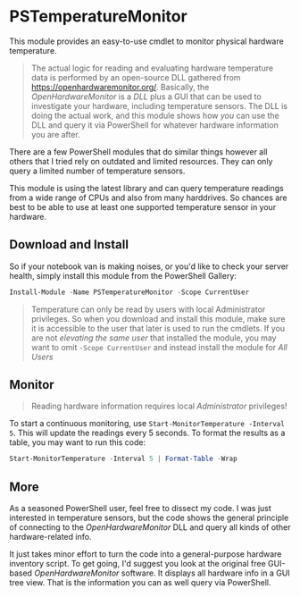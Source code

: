 # PSTemperatureMonitor

This module provides an easy-to-use cmdlet to monitor physical hardware temperature.

> The actual logic for reading and evaluating hardware temperature data is performed by an open-source DLL gathered from https://openhardwaremonitor.org/.
> Basically, the *OpenHardwareMonitor* is a *DLL* plus a GUI that can be used to investigate your hardware, including temperature sensors. The DLL is doing the actual work, and this module shows how *you* can use the DLL and query it via PowerShell for whatever hardware information you are after.

There are a few PowerShell modules that do similar things however all others that I tried rely on outdated and limited resources. They can only query a limited number of temperature sensors.

This module is using the latest library and can query temperature readings from a wide range of CPUs and also from many harddrives. So chances are best to be able to use at least one supported temperature sensor in your hardware.


## Download and Install

So if your notebook van is making noises, or you'd like to check your server health, simply install this module from the PowerShell Gallery:

```powershell
Install-Module -Name PSTemperatureMonitor -Scope CurrentUser
```

> Temperature can only be read by users with local Administrator privileges. So when you download and install this module, make sure it is accessible to the user that later is used to run the cmdlets.
> If you are not *elevating the same user* that installed the module, you may want to omit `-Scope CurrentUser` and instead install the module for *All Users*


## Monitor

> Reading hardware information requires local *Administrator* privileges!

To start a continuous monitoring, use `Start-MonitorTemperature -Interval 5`. This will update the readings every 5 seconds.
To format the results as a table, you may want to run this code:

```powershell
Start-MonitorTemperature -Interval 5 | Format-Table -Wrap
```

## More

As a seasoned PowerShell user, feel free to dissect my code. I was just interested in temperature sensors, but the code shows the general principle of connecting to the *OpenHardwareMonitor* DLL and query all kinds of other hardware-related info.

It just takes minor effort to turn the code into a general-purpose hardware inventory script. To get going, I'd suggest you look at the original free GUI-based *OpenHardwareMonitor* software. It displays all hardware info in a GUI tree view. That is the information you can as well query via PowerShell.

